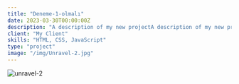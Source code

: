 ```yaml
---
title: "Deneme-1-olmalı"
date: 2023-03-30T00:00:00Z
description: "A description of my new projectA description of my new projectA description of my new projectA description of my new project"
client: "My Client"
skills: "HTML, CSS, JavaScript"
type: "project"
image: "/img/Unravel-2.jpg"
---
```


<img src="{{ .Params.image }}" alt="unravel-2">
